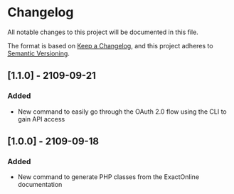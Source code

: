 # Changelog
All notable changes to this project will be documented in this file.

The format is based on [Keep a Changelog](https://keepachangelog.com/en/1.0.0/),
and this project adheres to [Semantic Versioning](https://semver.org/spec/v2.0.0.html).

## [1.1.0] - 2109-09-21
### Added
- New command to easily go through the OAuth 2.0 flow using the CLI to gain API access

## [1.0.0] - 2109-09-18
### Added
- New command to generate PHP classes from the ExactOnline documentation